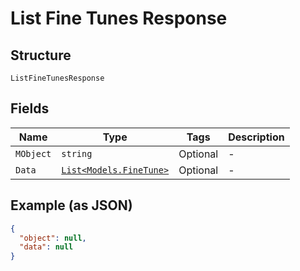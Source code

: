 
# List Fine Tunes Response

## Structure

`ListFineTunesResponse`

## Fields

| Name | Type | Tags | Description |
|  --- | --- | --- | --- |
| `MObject` | `string` | Optional | - |
| `Data` | [`List<Models.FineTune>`](../../doc/models/fine-tune.md) | Optional | - |

## Example (as JSON)

```json
{
  "object": null,
  "data": null
}
```

